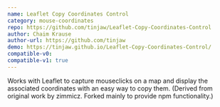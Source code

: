 ```yaml
---
name: Leaflet Copy Coordinates Control
category: mouse-coordinates
repo: https://github.com/tinjaw/Leaflet-Copy-Coordinates-Control
author: Chaim Krause
author-url: https://github.com/tinjaw
demo: https://tinjaw.github.io/Leaflet-Copy-Coordinates-Control/
compatible-v0:
compatible-v1: true
---
```


Works with Leaflet to capture mouseclicks on a map and display the associated coordinates with an easy way to copy them. (Derived from original work by zimmicz. Forked mainly to provide npm functionality.)
